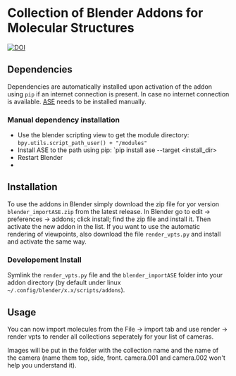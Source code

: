 # Collection of Blender Addons for Molecular Structures

[![DOI](https://zenodo.org/badge/DOI/10.5281/zenodo.10776696.svg)](https://doi.org/10.5281/zenodo.10776696)

## Dependencies

Dependencies are automatically installed upon activation of the addon using `pip` if an internet connection is present.
In case no internet connection is available. [ASE](https://gitlab.com/ase/ase) needs to be installed manually.

### Manual dependency installation
* Use the blender scripting view to get the module directory: `bpy.utils.script_path_user() + "/modules"`
* Install ASE to the path using pip: `pip install ase --target <install_dir>
* Restart Blender
* 
## Installation

To use the addons in Blender simply download the zip file for yor version `blender_importASE.zip` from the latest release. In Blender go to edit -> preferences -> addons; click install; find the zip file and install it. Then activate the new addon in the list. If you want to use the automatic rendering of viewpoints, also download the file `render_vpts.py` and install and activate the same way.

### Developement Install

Symlink the `render_vpts.py` file and the `blender_importASE` folder into your addon directory (by default under linux `~/.config/blender/x.x/scripts/addons`).

## Usage

You can now import molecules from the File -> import tab and use render -> render vpts to render all collections seperately for your list of cameras.

Images will be put in the folder with the collection name and the name of the camera (name them top, side, front. camera.001 and camera.002 won't help you understand it).
